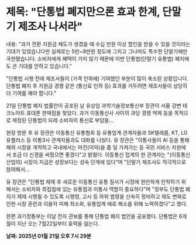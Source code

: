 # **제목: "단통법 폐지만으론 효과 한계, 단말기 제조사 나서라"**

  내용: "과거 전환 지원금 제도가 생겼을 때 수십 만원 이상 할인을 받을 수 있을 것이라는 기대가 있었습니다만 실제로는 5만~9만원 정도에 그치고 그나마도 특수한 단말기에만 국한됐습니다. 소비자에게 혜택이 가지 않기 때문에 이번 단통법(단말기 유통법) 폐지에도 큰 기대를 안하고 있습니다."

"단통법 시행 전에 제조사들이 (가격 인하에) 기여했던 부분이 많이 축소된 상황입니다. 단통법 폐지 후 지원금 경쟁 같은 (통신료 인하 등) 효과를 거두려면 제조사들이 상당히 더 기여를 해야 합니다."

21일 단통법 폐지 법률안이 공포된 날 유상임 과학기술정보통신부 장관이 서울 강변 테크노마트 휴대폰 판매점을 찾았다. 과거 이동통신사 사이의 과당 경쟁 억제 등을 목적으로 제정된 단통법이 되레 소비자의 통신료 부담을...

현장 방문 후 유 장관은 이동통신 유통협회 등 유통업계 관계자들과 SK텔레콤, KT, LG유플러스 등 이통3사 관계자들과도 대화를 나눴다. 유 장관은 "이통사들이 AI 등을 통해 해외 시장을 개척하고 국내에서는 마진(이익)을 좀 덜 가져가는 등 국민 서비스 차원에서 조금 더 신경을 써줬으면 좋겠다"고 밝혔다. 이동통신 업계의 한 관계자는 "(이동통신 산업의) 시장이 지금은 성장보다는 성숙 단계에 있다"며 "단말기 제조사도 적극적으로 참여해서...

유 장관은 "단통법 체제 후 새로운 이동통신 유통 질서가 시장에 원만하게 안착하기 위해서는 소비자와 최접점에 있는 유통점과 이통사 역할이 중요하다"며 "정부도 단통법 폐지가 제때 시행될 수 있도록 시행령, 고시 등 하위 법령을 신속히 정비하고 제도 변화로 인한 시장 혼란과 이용자 피해 최소화, 유통업계 애로 해소를 위해 노력하겠다"고 했다.

한편 과기정통부는 이날 전자 관보를 통해 단통법 폐지 법안을 공포했다. 단통법은 6개월이 지난 오는 7월22일부터 효력을 잃는다.

  **날짜: 2025년 01월 21일 오후 7시 29분**